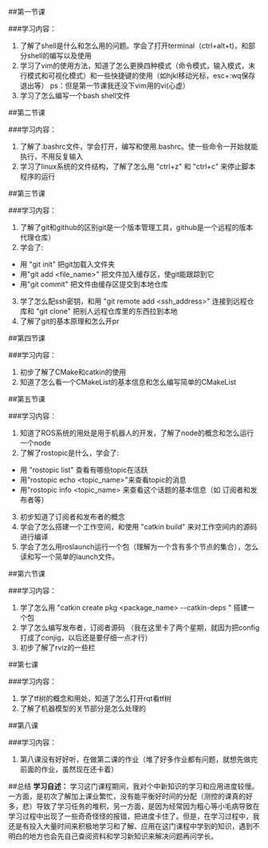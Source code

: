 ##第一节课

###学习内容：
1. 了解了shell是什么和怎么用的问题。学会了打开terminal（ctrl+alt+t)，和部分shell的编写以及使用
2. 学习了vim的使用方法，知道了怎么更换四种模式（命令模式，输入模式，末行模式和可视化模式）和一些快捷键的使用（如hjkl移动光标，esc+:wq保存退出等） ps：但是第一节课我还没下vim用的vi(心虚）
3. 学习了怎么编写一个bash shell文件

##第二节课

###学习内容：
1. 了解了.bashrc文件，学会打开，编写和使用.bashrc。使一些命令一开始就能执行，不用反复输入
2. 学习了linux系统的文件结构，了解了怎么用 "ctrl+z" 和 "ctrl+c" 来停止脚本程序的运行

##第三节课

###学习内容：
1. 了解了git和github的区别git是一个版本管理工具，github是一个远程的版本代理仓库）
2. 学会了:
 - 用 "git init" 把git加载入文件夹
 - 用"git add <file_name>" 把文件加入缓存区，使git能跟踪到它
 - 用"git commit" 把文件由缓存区提交到本地仓库
3. 学了怎么配ssh密钥，和用 "git remote add <ssh_address>" 连接到远程仓库和 "git clone" 把别人远程仓库里的东西拉到本地
4. 了解了git的基本原理和怎么开pr

##第四节课

###学习内容：
1. 初步了解了CMake和catkin的使用
2. 知道了怎么看一个CMakeList的基本信息和怎么编写简单的CMakeList

##第五节课

###学习内容：
1. 知道了ROS系统的用处是用于机器人的开发，了解了node的概念和怎么运行一个node
2. 了解了rostopic是什么，学会了:
 - 用 "rostopic list" 查看有哪些topic在活跃
 - 用"rostopic echo <topic_name>"来查看topic的消息 
 - 用"rostopic info <topic_name> 来查看这个话题的基本信息（如 订阅者和发布者等）
3. 初步知道了订阅者和发布者的概念
4. 学会了怎么搭建一个工作空间，和使用 "catkin build" 来对工作空间内的源码进行编译
5. 学会了怎么用roslaunch运行一个包（理解为一个含有多个节点的集合），怎么读和写一个简单的launch文件。

##第六节课

###学习内容：
1. 学了怎么用 "catkin create pkg <package_name> --catkin-deps <dependencies>"  搭建一个包
2. 学了怎么编写发布者，订阅者源码 （我在这里卡了两个星期，就因为把config打成了conjig，以后还是要仔细一点才行）
3. 初步了解了rviz的一些栏 

##第七课

###学习内容：
1. 学了tf树的概念和用处，知道了怎么打开rqt看tf树
2.  了解了机器模型的关节部分是怎么处理的

##第八课

###学习内容：
1. 第八课没有好好听，在做第二课的作业（堆了好多作业都有问题，就想先做完前面的作业，虽然现在还卡着）

##总结
**学习自述：** 学习这门课程期间，我对个中新知识的学习和应用进度较慢。一方面，是初次了解加上课业繁忙，没有能平衡好时间的分配（测控的课真的好多，悲）导致了学习任务的堆积，另一方面，是因为经常因为粗心等小毛病导致在学习过程中出现了一些奇奇怪怪的报错，把进度卡住了。但是，在学习过程中，我还是有投入大量时间来积极地学习和了解、应用在这门课程中学到的知识，遇到不明白的地方也会先自己查阅资料和学习新知识来解决问题再问学长。
